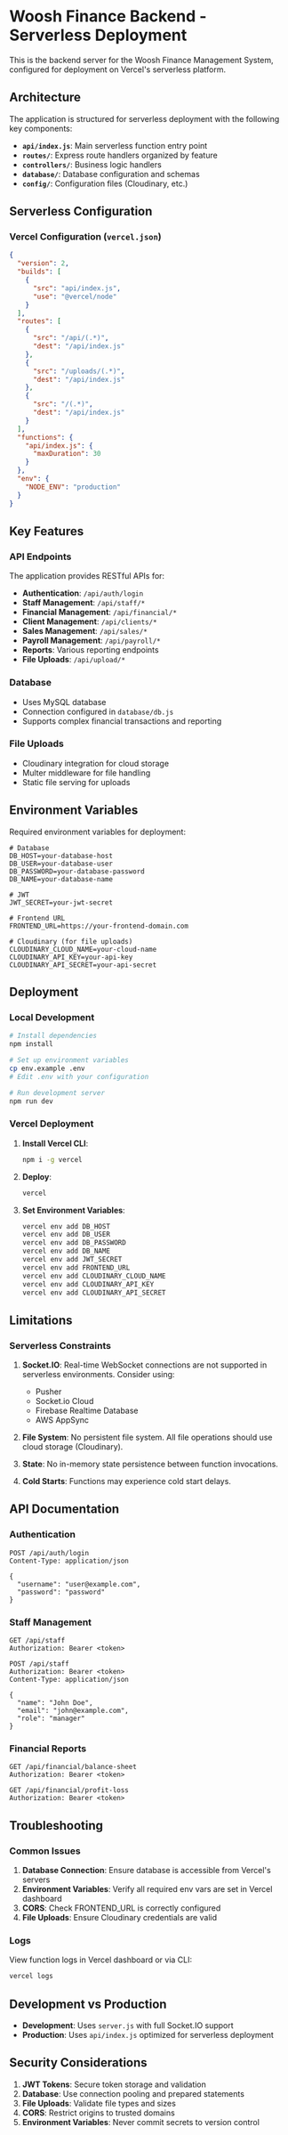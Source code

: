 # Woosh Finance Backend - Serverless Deployment

This is the backend server for the Woosh Finance Management System, configured for deployment on Vercel's serverless platform.

## Architecture

The application is structured for serverless deployment with the following key components:

- **`api/index.js`**: Main serverless function entry point
- **`routes/`**: Express route handlers organized by feature
- **`controllers/`**: Business logic handlers
- **`database/`**: Database configuration and schemas
- **`config/`**: Configuration files (Cloudinary, etc.)

## Serverless Configuration

### Vercel Configuration (`vercel.json`)

```json
{
  "version": 2,
  "builds": [
    {
      "src": "api/index.js",
      "use": "@vercel/node"
    }
  ],
  "routes": [
    {
      "src": "/api/(.*)",
      "dest": "/api/index.js"
    },
    {
      "src": "/uploads/(.*)",
      "dest": "/api/index.js"
    },
    {
      "src": "/(.*)",
      "dest": "/api/index.js"
    }
  ],
  "functions": {
    "api/index.js": {
      "maxDuration": 30
    }
  },
  "env": {
    "NODE_ENV": "production"
  }
}
```

## Key Features

### API Endpoints

The application provides RESTful APIs for:

- **Authentication**: `/api/auth/login`
- **Staff Management**: `/api/staff/*`
- **Financial Management**: `/api/financial/*`
- **Client Management**: `/api/clients/*`
- **Sales Management**: `/api/sales/*`
- **Payroll Management**: `/api/payroll/*`
- **Reports**: Various reporting endpoints
- **File Uploads**: `/api/upload/*`

### Database

- Uses MySQL database
- Connection configured in `database/db.js`
- Supports complex financial transactions and reporting

### File Uploads

- Cloudinary integration for cloud storage
- Multer middleware for file handling
- Static file serving for uploads

## Environment Variables

Required environment variables for deployment:

```env
# Database
DB_HOST=your-database-host
DB_USER=your-database-user
DB_PASSWORD=your-database-password
DB_NAME=your-database-name

# JWT
JWT_SECRET=your-jwt-secret

# Frontend URL
FRONTEND_URL=https://your-frontend-domain.com

# Cloudinary (for file uploads)
CLOUDINARY_CLOUD_NAME=your-cloud-name
CLOUDINARY_API_KEY=your-api-key
CLOUDINARY_API_SECRET=your-api-secret
```

## Deployment

### Local Development

```bash
# Install dependencies
npm install

# Set up environment variables
cp env.example .env
# Edit .env with your configuration

# Run development server
npm run dev
```

### Vercel Deployment

1. **Install Vercel CLI**:
   ```bash
   npm i -g vercel
   ```

2. **Deploy**:
   ```bash
   vercel
   ```

3. **Set Environment Variables**:
   ```bash
   vercel env add DB_HOST
   vercel env add DB_USER
   vercel env add DB_PASSWORD
   vercel env add DB_NAME
   vercel env add JWT_SECRET
   vercel env add FRONTEND_URL
   vercel env add CLOUDINARY_CLOUD_NAME
   vercel env add CLOUDINARY_API_KEY
   vercel env add CLOUDINARY_API_SECRET
   ```

## Limitations

### Serverless Constraints

1. **Socket.IO**: Real-time WebSocket connections are not supported in serverless environments. Consider using:
   - Pusher
   - Socket.io Cloud
   - Firebase Realtime Database
   - AWS AppSync

2. **File System**: No persistent file system. All file operations should use cloud storage (Cloudinary).

3. **State**: No in-memory state persistence between function invocations.

4. **Cold Starts**: Functions may experience cold start delays.

## API Documentation

### Authentication

```http
POST /api/auth/login
Content-Type: application/json

{
  "username": "user@example.com",
  "password": "password"
}
```

### Staff Management

```http
GET /api/staff
Authorization: Bearer <token>

POST /api/staff
Authorization: Bearer <token>
Content-Type: application/json

{
  "name": "John Doe",
  "email": "john@example.com",
  "role": "manager"
}
```

### Financial Reports

```http
GET /api/financial/balance-sheet
Authorization: Bearer <token>

GET /api/financial/profit-loss
Authorization: Bearer <token>
```

## Troubleshooting

### Common Issues

1. **Database Connection**: Ensure database is accessible from Vercel's servers
2. **Environment Variables**: Verify all required env vars are set in Vercel dashboard
3. **CORS**: Check FRONTEND_URL is correctly configured
4. **File Uploads**: Ensure Cloudinary credentials are valid

### Logs

View function logs in Vercel dashboard or via CLI:
```bash
vercel logs
```

## Development vs Production

- **Development**: Uses `server.js` with full Socket.IO support
- **Production**: Uses `api/index.js` optimized for serverless deployment

## Security Considerations

1. **JWT Tokens**: Secure token storage and validation
2. **Database**: Use connection pooling and prepared statements
3. **File Uploads**: Validate file types and sizes
4. **CORS**: Restrict origins to trusted domains
5. **Environment Variables**: Never commit secrets to version control 